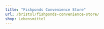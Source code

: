 ```yaml
---
title: "Fishponds Convenience Store"
url: /bristol/fishponds-convenience-store/
shop: Lebensmittel
---
```

